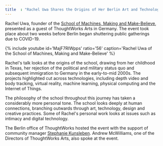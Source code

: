 ```yaml
---
title  : "Rachel Uwa Shares the Origins of Her Berlin Art and Technology School"
---
```

Rachel Uwa, founder of the [School of Machines, Making and Make-Believe](http://schoolofma.org/), presented as a guest of ThoughtWorks Arts in Germany. The event took place about two weeks before Berlin began shuttering public gatherings due to COVID-19.

{% include youtube id='MajF7RIWpps'
   ratio='56'
   caption='Rachel Uwa of the School of Machines, Making and Make-Believe' %}

Rachel's talk looks at the origins of the school, drawing from her childhood in Texas, her rejection of the political and military status quo and subsequent immigration to Germany in the early-to-mid 2000s.<!--excerpt-ends--> The projects highlighted cut across technologies, including depth video and body tracking, virtual reality, machine learning, physical computing and the Internet of Things.

The philosophy of the school throughout this journey has taken a considerably more personal tone. The school looks deeply at human connections, branching outwards through art, technology, design and creative practices. Some of Rachel's personal work looks at issues such as intimacy and digital technology.

The Berlin office of ThoughtWorks hosted the event with the support of community manager [Stephanie Kunsleben](https://www.linkedin.com/in/stephanie-kunsleben-036628130/). Andrew McWilliams, one of the Directors of ThoughtWorks Arts, also spoke at the event.